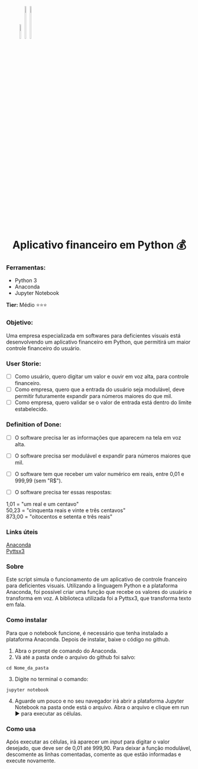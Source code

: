 <div align=right style=display:inline-block>
<img width=10% src=http://ForTheBadge.com/images/badges/built-with-love.svg>
<img width=15% src=http://ForTheBadge.com/images/badges/made-with-python.svg>
<img width=15% src=https://img.shields.io/badge/Made%20with-Jupyter-orange?style=for-the-badge&logo=Jupyter>
</div>

<h1 align=center>Aplicativo financeiro em Python 💰</h1>

### Ferramentas:
* Python 3
* Anaconda
* Jupyter Notebook

**Tier:** Médio ⭐⭐⭐

### Objetivo:
Uma empresa especializada em softwares para deficientes visuais está desenvolvendo um aplicativo financeiro em Python, que permitirá um maior controle financeiro do usuário.

### User Storie:

-   [ ] Como usuário, quero digitar um valor e ouvir em voz alta, para controle financeiro.
-   [ ] Como empresa, quero que a entrada do usuário seja modulável, deve permitir futuramente expandir para números maiores do que mil.
-   [ ] Como empresa, quero validar se o valor de entrada está dentro do limite estabelecido.

### Definition of Done:

-   [ ] O software precisa ler as informações que aparecem na tela em voz alta.
-   [ ] O software precisa ser modulável e expandir para números maiores que mil.
-   [ ] O software tem que receber um valor numérico em reais, entre 0,01 e 999,99 (sem "R$").
-   [ ] O software precisa ter essas respostas:


1,01 = "um real e um centavo"  
50,23 = "cinquenta reais e vinte e três centavos"  
873,00 = "oitocentos e setenta e três reais"  

### Links úteis

[Anaconda](https://www.anaconda.com/products/distribution)  
[Pyttsx3](https://pypi.org/project/pyttsx3/)

### Sobre

Este script simula o funcionamento de um aplicativo de controle fnanceiro para deficientes visuais. Utilizando a linguagem Python e a plataforma Anaconda, foi possível criar uma função que recebe os valores do usuário e transforma em voz. A biblioteca utilizada foi a Pyttsx3, que transforma texto em fala.

### Como instalar

Para que o notebook funcione, é necessário que tenha instalado a plataforma Anaconda. Depois de instalar, baixe o código no github.
1. Abra o prompt de comando do Anaconda.
2. Vá até a pasta onde o arquivo do github foi salvo:
```
cd Nome_da_pasta
```
3. Digite no terminal o comando:
```
jupyter notebook
```
4. Aguarde um pouco e no seu navegador irá abrir a plataforma Jupyter Notebook na pasta onde está o arquivo. Abra o arquivo e clique em run ▶ para executar as células.

### Como usa

Após executar as células, irá aparecer um *input* para digitar o valor desejado, que deve ser de 0,01 até 999,90. Para deixar a função modulável, descomente as linhas comentadas, comente as que estão informadas e execute novamente.



